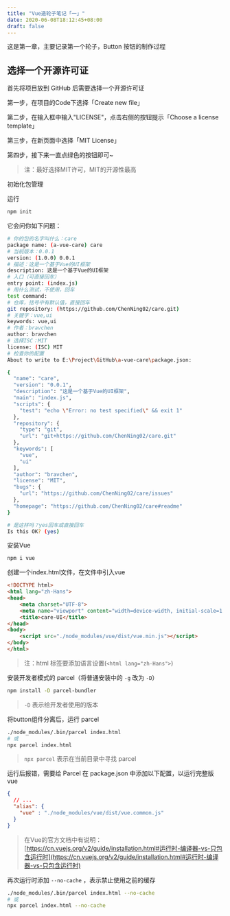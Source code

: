 ```yaml
---
title: "Vue造轮子笔记「一」"
date: 2020-06-08T18:12:45+08:00
draft: false
---
```


这是第一章，主要记录第一个轮子，Button 按钮的制作过程

## 选择一个开源许可证

首先将项目放到 GitHub 后需要选择一个开源许可证

第一步，在项目的Code下选择「Create new file」

第二步，在输入框中输入"LICENSE"，点击右侧的按钮提示「Choose a license template」

第三步，在新页面中选择「MIT License」

第四步，接下来一直点绿色的按钮即可~

> 注：最好选择MIT许可，MIT的开源性最高

初始化包管理

运行

```sh
npm init
```

它会问你如下问题：

```sh
# 你的包的名字叫什么：care
package name: (a-vue-care) care
# 当前版本：0.0.1
version: (1.0.0) 0.0.1
# 描述：这是一个基于Vue的UI框架
description: 这是一个基于Vue的UI框架
# 入口（可直接回车）
entry point: (index.js)
# 用什么测试，不使用，回车
test command:
# 仓库，括号中有默认值，直接回车
git repository: (https://github.com/ChenNing02/care.git)
# 关键字：vue,ui
keywords: vue,ui
# 作者：bravchen
author: bravchen
# 选择ISC：MIT
license: (ISC) MIT
# 检查你的配置
About to write to E:\Project\GitHub\a-vue-care\package.json:

{
  "name": "care",
  "version": "0.0.1",
  "description": "这是一个基于Vue的UI框架",
  "main": "index.js",
  "scripts": {
    "test": "echo \"Error: no test specified\" && exit 1"
  },
  "repository": {
    "type": "git",
    "url": "git+https://github.com/ChenNing02/care.git"
  },
  "keywords": [
    "vue",
    "ui"
  ],
  "author": "bravchen",
  "license": "MIT",
  "bugs": {
    "url": "https://github.com/ChenNing02/care/issues"
  },
  "homepage": "https://github.com/ChenNing02/care#readme"
}

# 是这样吗？yes回车或直接回车
Is this OK? (yes)
```

安装Vue

```sh
npm i vue
```

创建一个index.html文件，在文件中引入vue

```html
<!DOCTYPE html>
<html lang="zh-Hans">
<head>
    <meta charset="UTF-8">
    <meta name="viewport" content="width=device-width, initial-scale=1.0">
    <title>care-UI</title>
</head>
<body>
    <script src="./node_modules/vue/dist/vue.min.js"></script>
</body>
</html>
```

> 注：html 标签要添加语言设置(`<html lang="zh-Hans">`)

安装开发者模式的 parcel（将普通安装中的 `-g` 改为 `-D`）

```sh
npm install -D parcel-bundler
```

> `-D` 表示给开发者使用的版本

将button组件分离后，运行 parcel

```sh
./node_modules/.bin/parcel index.html
# 或
npx parcel index.html
```

> `npx parcel` 表示在当前目录中寻找 parcel

运行后报错，需要给 Parcel 在 package.json 中添加以下配置，以运行完整版 vue

```json
{
  // ...
  "alias": {
    "vue" : "./node_modules/vue/dist/vue.common.js"
  }
}
```

> 在Vue的官方文档中有说明：[https://cn.vuejs.org/v2/guide/installation.html#运行时-编译器-vs-只包含运行时](https://cn.vuejs.org/v2/guide/installation.html#运行时-编译器-vs-只包含运行时)

再次运行时添加 `--no-cache` ，表示禁止使用之前的缓存

```sh
./node_modules/.bin/parcel index.html --no-cache
# 或
npx parcel index.html --no-cache
```

